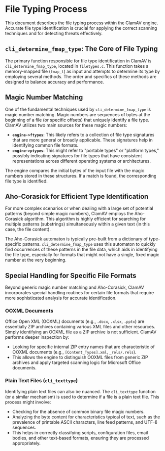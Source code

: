 # File Typing Process

This document describes the file typing process within the ClamAV engine. Accurate file type identification is crucial for applying the correct scanning techniques and for detecting threats effectively.

## `cli_determine_fmap_type`: The Core of File Typing

The primary function responsible for file type identification in ClamAV is `cli_determine_fmap_type`, located in `filetypes.c`. This function takes a memory-mapped file (`fmap_t`) as input and attempts to determine its type by employing several methods. The order and specifics of these methods are designed to balance accuracy and performance.

## Magic Number Matching

One of the fundamental techniques used by `cli_determine_fmap_type` is magic number matching. Magic numbers are sequences of bytes at the beginning of a file (or specific offsets) that uniquely identify a file type. ClamAV utilizes two main sources for these magic numbers:

*   **`engine->ftypes`**: This likely refers to a collection of file type signatures that are more general or broadly applicable. These signatures help in identifying common file formats.
*   **`engine->ptypes`**: This might refer to "portable types" or "platform types," possibly indicating signatures for file types that have consistent representations across different operating systems or architectures.

The engine compares the initial bytes of the input file with the magic numbers stored in these structures. If a match is found, the corresponding file type is identified.

## Aho-Corasick for Efficient Type Identification

For more complex scenarios or when dealing with a large set of potential patterns (beyond simple magic numbers), ClamAV employs the Aho-Corasick algorithm. This algorithm is highly efficient for searching for multiple patterns (substrings) simultaneously within a given text (in this case, the file content).

The Aho-Corasick automaton is typically pre-built from a dictionary of type-specific patterns. `cli_determine_fmap_type` uses this automaton to quickly find occurrences of these patterns in the file data, which aids in identifying the file type, especially for formats that might not have a single, fixed magic number at the very beginning.

## Special Handling for Specific File Formats

Beyond generic magic number matching and Aho-Corasick, ClamAV incorporates special handling routines for certain file formats that require more sophisticated analysis for accurate identification.

### OOXML Documents

Office Open XML (OOXML) documents (e.g., `.docx`, `.xlsx`, `.pptx`) are essentially ZIP archives containing various XML files and other resources. Simply identifying an OOXML file as a ZIP archive is not sufficient. ClamAV performs deeper inspection by:

*   Looking for specific internal ZIP entry names that are characteristic of OOXML documents (e.g., `[Content_Types].xml`, `_rels/.rels`).
*   This allows the engine to distinguish OOXML files from generic ZIP archives and apply targeted scanning logic for Microsoft Office documents.

### Plain Text Files (`cli_texttype`)

Identifying plain text files can also be nuanced. The `cli_texttype` function (or a similar mechanism) is used to determine if a file is a plain text file. This process might involve:

*   Checking for the absence of common binary file magic numbers.
*   Analyzing the byte content for characteristics typical of text, such as the prevalence of printable ASCII characters, line feed patterns, and UTF-8 sequences.
*   This helps in correctly classifying scripts, configuration files, email bodies, and other text-based formats, ensuring they are processed appropriately.
